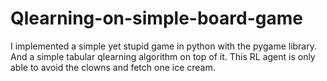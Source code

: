 # Qlearning-on-simple-board-game
I implemented a simple yet stupid game in python with the pygame library.
And a simple tabular qlearning algorithm on top of it. 
This RL agent is only able to avoid the clowns and fetch one ice cream.

